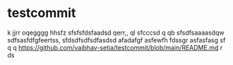 # testcommit
k
jjrr
oqegggg
hhsfz
sfsfsfdsfaadsd  qerr,,  ql
sfcccsd q qb
sfsdfsaaaasdqw
sdfsasfdfgfeertss,
sfdsdfsdfsdfasdsd
afadafgf
asfewfh
fdssgr
asfasfasg
sf
  q q
https://github.com/vaibhav-setia/testcommit/blob/main/README.md
r
ds
